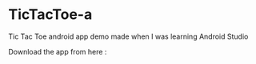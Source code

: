 # TicTacToe-a
Tic Tac Toe android app demo made when I was learning Android Studio


Download the app from here :
